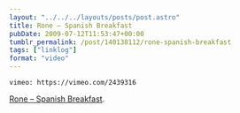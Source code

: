 ```yaml
---
layout: "../../../layouts/posts/post.astro"
title: Rone – Spanish Breakfast
pubDate: 2009-07-12T11:53:47+00:00
tumblr_permalink: /post/140138112/rone-spanish-breakfast
tags: ["linklog"]
format: "video"
---
```


`vimeo: https://vimeo.com/2439316`

[Rone &#8211; Spanish Breakfast][1].

[1]: https://vimeo.com/2439316
